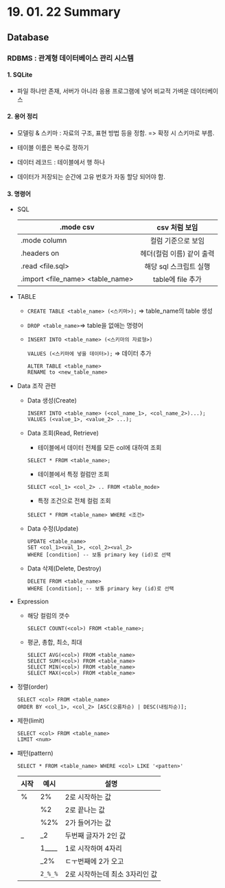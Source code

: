 # 19. 01. 22 Summary

## Database

### RDBMS :  관계형 데이터베이스 관리 시스템

#### 1. SQLite 

* 파일 하나만 존재, 서버가 아니라 응용 프로그램에 넣어 비교적 가벼운 데이터베이스

#### 2. 용어 정리

* 모델링 & 스키마 : 자료의 구조, 표현 방법 등을 정함. => 확정 시 스키마로 부름.
* 테이블 이름은 복수로 정하기

* 데이터 레코드 : 테이블에서 행 하나

* 데이터가 저장되는 순간에 고유 번호가 자동 할당 되어야 함.

#### 3. 명령어

* SQL 

  | .mode csv                        |       csv 처럼 보임       |
  | -------------------------------- | :-----------------------: |
  | .mode column                     |    컬럼 기준으로 보임     |
  | .headers on                      | 헤더(컬럼 이름) 같이 출력 |
  | .read <file.sql>                 |  해당 sql 스크립트 실행   |
  | .import <file_name> <table_name> |     table에 file 추가     |

* TABLE

  * ```CREATE TABLE <table_name> (<스키마>);``` => table_name의  table  생성

  * ```DROP <table_name>```=> table을 없애는 명령어

  * ```INSERT INTO <table_name> (<스키마의 자료형>) ```

    ```VALUES (<스키마에 넣을 데이터>);``` => 데이터 추가

    ```sqlite
    ALTER TABLE <table_name>
    RENAME to <new_table_name>
    ```

* Data 조작 관련

  * Data 생성(Create)

    ```sqlite
    INSERT INTO <table_name> (<col_name_1>, <col_name_2>)...);
    VALUES (<value_1>, <value_2> ...);
    ```

  * Data 조회(Read, Retrieve)

    * 테이블에서 데이터 전체를 모든 col에 대하여 조회

    ```sqlite
    SELECT * FROM <table_name>;
    ```

    * 테이블에서 특정 컬럼만 조회

    ```sqlite
    SELECT <col_1> <col_2> .. FROM <table_mode>
    ```

    * 특정 조건으로 전체 컬럼 조회

    ```sqlite
    SELECT * FROM <table_name> WHERE <조건>
    ```

  * Data 수정(Update)

    ```sqlite
    UPDATE <table_name>
    SET <col_1><val_1>, <col_2><val_2>
    WHERE [condition] -- 보통 primary key (id)로 선택
    ```

  * Data 삭제(Delete, Destroy)

    ```sqlite
    DELETE FROM <table_name>
    WHERE [condition]; -- 보통 primary key (id)로 선택
    ```

* Expression

  * 해당 컬럼의 갯수

    ```sqlite
    SELECT COUNT(<col>) FROM <table_name>;
    ```

  * 평균, 총합, 최소, 최대

    ```sqlite
    SELECT AVG(<col>) FROM <table_name>
    SELECT SUM(<col>) FROM <table_name>
    SELECT MIN(<col>) FROM <table_name>
    SELECT MAX(<col>) FROM <table_name>
    ```

* 정렬(order)

  ```sqlite
  SELECT <col> FROM <table_name>
  ORDER BY <col_1>, <col_2> [ASC(오름차순) | DESC(내림차순)];
  ```

* 제한(limit)

  ```sqlite
  SELECT <col> FROM <table_name>
  LIMIT <num>
  ```

* 패턴(pattern)

  ```sqlite
  SELECT * FROM <table_name> WHERE <col> LIKE '<patten>'
  ```

  | 시작 | 예시    | 설명                           |
  | ---- | ------- | ------------------------------ |
  | %    | 2%      | 2로 시작하는 값                |
  |      | %2      | 2로 끝나는 값                  |
  |      | %2%     | 2가 들어가는 값                |
  | _    | _2      | 두번째 글자가 2인 값           |
  |      | 1____   | 1로 시작하며 4자리             |
  |      | _2%     | ㄷㅜ번째에 2가 오고            |
  |      | `2_%_%` | 2로 시작하는데 최소 3자리인 값 |

  